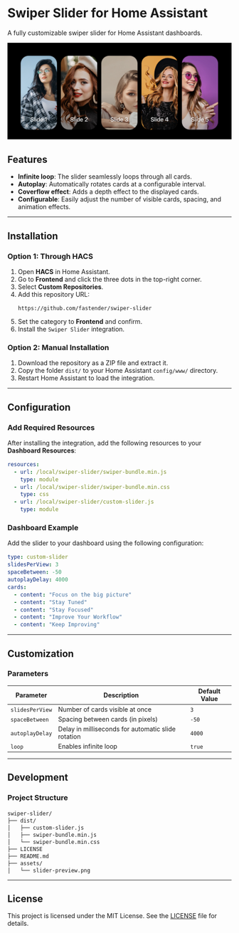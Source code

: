 
# Swiper Slider for Home Assistant

A fully customizable swiper slider for Home Assistant dashboards.

![Preview of Swiper Slider](assets/slider-preview.png)

## Features
- **Infinite loop**: The slider seamlessly loops through all cards.
- **Autoplay**: Automatically rotates cards at a configurable interval.
- **Coverflow effect**: Adds a depth effect to the displayed cards.
- **Configurable**: Easily adjust the number of visible cards, spacing, and animation effects.

---

## Installation

### Option 1: Through HACS
1. Open **HACS** in Home Assistant.
2. Go to **Frontend** and click the three dots in the top-right corner.
3. Select **Custom Repositories**.
4. Add this repository URL:
   ```
   https://github.com/fastender/swiper-slider
   ```
5. Set the category to **Frontend** and confirm.
6. Install the `Swiper Slider` integration.

### Option 2: Manual Installation
1. Download the repository as a ZIP file and extract it.
2. Copy the folder `dist/` to your Home Assistant `config/www/` directory.
3. Restart Home Assistant to load the integration.

---

## Configuration

### Add Required Resources
After installing the integration, add the following resources to your **Dashboard Resources**:

```yaml
resources:
  - url: /local/swiper-slider/swiper-bundle.min.js
    type: module
  - url: /local/swiper-slider/swiper-bundle.min.css
    type: css
  - url: /local/swiper-slider/custom-slider.js
    type: module
```

### Dashboard Example
Add the slider to your dashboard using the following configuration:

```yaml
type: custom-slider
slidesPerView: 3
spaceBetween: -50
autoplayDelay: 4000
cards:
  - content: "Focus on the big picture"
  - content: "Stay Tuned"
  - content: "Stay Focused"
  - content: "Improve Your Workflow"
  - content: "Keep Improving"
```

---

## Customization

### Parameters

| Parameter        | Description                                       | Default Value |
|------------------|---------------------------------------------------|---------------|
| `slidesPerView`  | Number of cards visible at once                  | `3`           |
| `spaceBetween`   | Spacing between cards (in pixels)                | `-50`         |
| `autoplayDelay`  | Delay in milliseconds for automatic slide rotation | `4000`        |
| `loop`           | Enables infinite loop                            | `true`        |

---

## Development

### Project Structure
```
swiper-slider/
├── dist/
│   ├── custom-slider.js
│   ├── swiper-bundle.min.js
│   └── swiper-bundle.min.css
├── LICENSE
├── README.md
├── assets/
│   └── slider-preview.png
```

---

## License

This project is licensed under the MIT License. See the [LICENSE](LICENSE) file for details.
